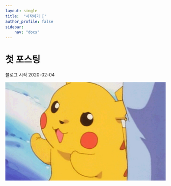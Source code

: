 ```yaml
---
layout: single
title:  "시작하기 👋"
author_profile: false
sidebar:
    nav: "docs"
---
```


# 첫 포스팅


블로그 시작
2020-02-04

![power](../images/2020-02-04-first/power.png)
